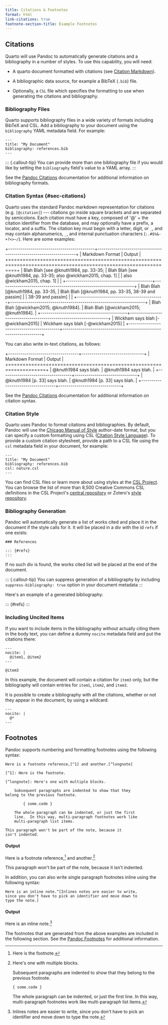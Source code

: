 ```yaml
---
title: Citations & Footnotes
format: html
link-citations: true
footnote-section-title: Example Footnotes
---
```


## Citations

Quarto will use Pandoc to automatically generate citations and a bibliography in a number of styles. To use this capability, you will need:

-   A quarto document formatted with citations (see [Citation Markdown](#sec-citations)).

-   A bibliographic data source, for example a BibTeX (`.bib`) file.

-   Optionally, a `CSL` file which specifies the formatting to use when generating the citations and bibliography.

### Bibliography Files

Quarto supports bibliography files in a wide variety of formats including BibTeX and CSL. Add a bibliography to your document using the `bibliography` YAML metadata field. For example:

``` {.yaml}
---
title: "My Document"
bibliography: references.bib
---
```

::: {.callout-tip}
You can provide more than one bibliography file if you would like by setting the `bibliography` field's value to a YAML array.
:::

See the [Pandoc Citations](https://pandoc.org/MANUAL.html#citations) documentation for additional information on bibliography formats.

### Citation Syntax {#sec-citations}

Quarto uses the standard Pandoc markdown representation for citations (e.g. `[@citation]`) --- citations go inside square brackets and are separated by semicolons. Each citation must have a key, composed of '\@' + the citation identifier from the database, and may optionally have a prefix, a locator, and a suffix. The citation key must begin with a letter, digit, or `_`, and may contain alphanumerics, `_`, and internal punctuation characters (`:.#$%&-+?<>~/`). Here are some examples:

+-------------------------------------------+-------------------------------------------------------------------+
| Markdown Format                           | Output                                                            |
+===========================================+===================================================================+
|     Blah Blah [see @knuth1984, pp. 33-35; | Blah Blah [see @knuth1984, pp. 33-35; also @wickham2015, chap. 1] |
|     also @wickham2015, chap. 1]           |                                                                   |
+-------------------------------------------+-------------------------------------------------------------------+
|     Blah Blah [@knuth1984, pp. 33-35,     | Blah Blah [@knuth1984, pp. 33-35, 38-39 and passim]               |
|     38-39 and passim]                     |                                                                   |
+-------------------------------------------+-------------------------------------------------------------------+
|     Blah Blah [@wickham2015; @knuth1984]. | Blah Blah [@wickham2015; @knuth1984].                             |
+-------------------------------------------+-------------------------------------------------------------------+
|     Wickham says blah [-@wickham2015]     | Wickham says blah [-@wickham2015]                                 |
+-------------------------------------------+-------------------------------------------------------------------+

You can also write in-text citations, as follows:

+-----------------------------------+-------------------------------+
| Markdown Format                   | Output                        |
+===================================+===============================+
|     @knuth1984 says blah.         | @knuth1984 says blah.         |
+-----------------------------------+-------------------------------+
|     @knuth1984 [p. 33] says blah. | @knuth1984 [p. 33] says blah. |
+-----------------------------------+-------------------------------+

See the [Pandoc Citations](https://pandoc.org/MANUAL.html#citations) documentation for additional information on citation syntax.

### Citation Style

Quarto uses Pandoc to format citations and bibliographies. By default, Pandoc will use the [Chicago Manual of Style](https://chicagomanualofstyle.org/) author-date format, but you can specify a custom formatting using CSL ([Citation Style Language](https://citationstyles.org)). To provide a custom citation stylesheet, provide a path to a CSL file using the `csl` metadata field in your document, for example:

``` {.yaml}
---
title: "My Document"
bibliography: references.bib
csl: nature.csl
---
```

You can find CSL files or learn more about using styles at the [CSL Project](https://github.com/citation-style-language/styles). You can browse the list of more than 8,500 Creative Commons CSL definitions in the CSL Project's [central repository](https://github.com/citation-style-language/styles) or Zotero's [style repository](https://www.zotero.org/styles).

### Bibliography Generation

Pandoc will automatically generate a list of works cited and place it in the document if the style calls for it. It will be placed in a div with the id `refs` if one exists:

``` {.markdown}
### References

::: {#refs}
:::
```

If no such div is found, the works cited list will be placed at the end of the document.

::: {.callout-tip}
You can suppress generation of a bibliography by including `suppress-bibliography: true` option in your document metadata
:::

Here's an example of a generated bibliography:

::: {#refs}
:::

### Including Uncited Items

If you want to include items in the bibliography without actually citing them in the body text, you can define a dummy `nocite` metadata field and put the citations there:

    ---
    nocite: |
      @item1, @item2
    ---

    @item3

In this example, the document will contain a citation for `item3` only, but the bibliography will contain entries for `item1`, `item2`, and `item3`.

It is possible to create a bibliography with all the citations, whether or not they appear in the document, by using a wildcard:

    ---
    nocite: |
      @*
    ---

## Footnotes

Pandoc supports numbering and formatting footnotes using the following syntax:

``` {.markdown}
Here is a footnote reference,[^1] and another.[^longnote]

[^1]: Here is the footnote.

[^longnote]: Here's one with multiple blocks.

    Subsequent paragraphs are indented to show that they
belong to the previous footnote.

        { some.code }

    The whole paragraph can be indented, or just the first
    line.  In this way, multi-paragraph footnotes work like
    multi-paragraph list items.

This paragraph won't be part of the note, because it
isn't indented.
```

#### Output

Here is a footnote reference,[^1] and another.[^2]

[^1]: Here is the footnote.

[^2]: Here's one with multiple blocks.

    Subsequent paragraphs are indented to show that they belong to the previous footnote.

        { some.code }

    The whole paragraph can be indented, or just the first line. In this way, multi-paragraph footnotes work like multi-paragraph list items.

This paragraph won't be part of the note, because it isn't indented.

In addition, you can also write single paragraph footnotes inline using the following syntax:

``` {.markdown}
Here is an inline note.^[Inlines notes are easier to write,
since you don't have to pick an identifier and move down to
type the note.]
```

#### Output

Here is an inline note.[^3]

[^3]: Inlines notes are easier to write, since you don't have to pick an identifier and move down to type the note.

The footnotes that are generated from the above examples are included in the following section. See the [Pandoc Footnotes](https://pandoc.org/MANUAL.html#footnotes) for additional information.
